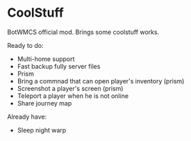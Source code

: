 # CoolStuff
BotWMCS official mod. Brings some coolstuff works.

Ready to do:
- Multi-home support
- Fast backup fully server files
- Prism
- Bring a commnad that can open player's inventory (prism)
- Screenshot a player's screen (prism)
- Teleport a player when he is not online
- Share journey map

Already have:
- Sleep night warp
